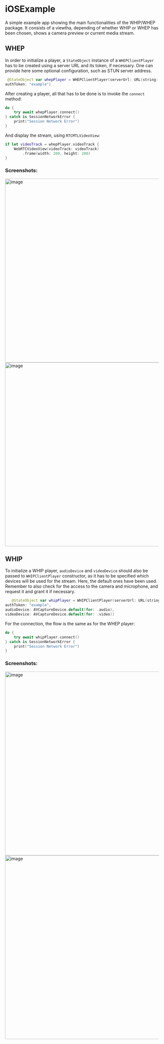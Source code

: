 # iOSExample

A simple example app showing the main functionalities of the WHIP/WHEP package. It consists of a viewtha, depending of whether WHIP or WHEP has been chosen, shows a camera preview or current media stream.

## WHEP

In order to initialize a player, a `StateObject` instance of a `WHEPClientPlayer` has to be created using a server URL and its token, if necessary. One can provide here some optional configuration, such as STUN server address.

```swift
 @StateObject var whepPlayer = WHEPClientPlayer(serverUrl: URL(string: "http://192.168.1.23:8829/whep")!,
authToken: "example")
```

After creating a player, all that has to be done is to invoke the `connect` method:

```swift
do {
    try await whepPlayer.connect()
} catch is SessionNetworkError {
    print("Session Network Error")
}
```

And display the stream, using `RTCMTLVideoView`:

```swift
if let videoTrack = whepPlayer.videoTrack {
    WebRTCVideoView(videoTrack: videoTrack)
        .frame(width: 200, height: 200)
}
```

### Screenshots:

<img width="600" alt="image" src="https://github.com/user-attachments/assets/2bba7323-c890-448e-90ef-f49a895020ee">
<img width="600" alt="image" src="https://github.com/user-attachments/assets/68a98b2c-76e1-4b4b-8daf-8b84ed7a6b82">


## WHIP 

To initialize a WHIP player, `audioDevice` and `videoDevice` should also be passed to `WHIPClientPlayer` constructor, as it has to be specified which devices will be used for the stream. Here, the default ones have been used. Remember to also check for the access to the camera and microphone, and request it and grant it if necessary.

```swift
   @StateObject var whipPlayer = WHIPClientPlayer(serverUrl: URL(string: "http://192.168.1.23:8829/whip")!, 
authToken: "example",
audioDevice: AVCaptureDevice.default(for: .audio),
videoDevice: AVCaptureDevice.default(for: .video))
```

For the connection, the flow is the same as for the WHEP player:
```swift
do {
    try await whipPlayer.connect()
} catch is SessionNetworkError {
    print("Session Network Error")
}
```

### Screenshots:

<img width="600" alt="image" src="https://github.com/user-attachments/assets/2ce68d9e-c6e2-4780-9301-69971659ada5">
<img width="600" alt="image" src="https://github.com/user-attachments/assets/30a403fb-9998-4a1a-9644-555324f028b6">
